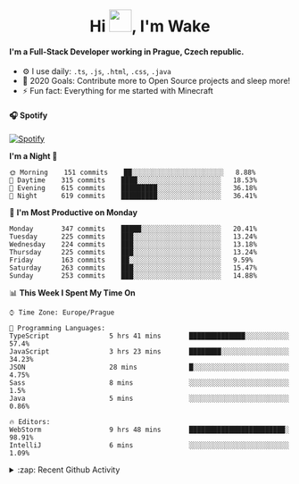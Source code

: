 <h1 align="center">Hi <img src="https://raw.githubusercontent.com/MrWakeCZ/MrWakeCZ/master/Hi.gif" width="40px" />, I'm Wake</h1>

#### I'm a Full-Stack Developer working in Prague, Czech republic.
- ⚙️ I use daily: `.ts`, `.js`, `.html`, `.css`, `.java`
- 🥅 2020 Goals: Contribute more to Open Source projects and sleep more!
- ⚡ Fun fact: Everything for me started with Minecraft

#### 🎧 Spotify
[![Spotify](https://novatorem-delta-eight.vercel.app/api/spotify)](https://open.spotify.com/user/wakeecz)

<!--START_SECTION:waka-->
**I'm a Night 🦉** 

```text
🌞 Morning    151 commits    ██░░░░░░░░░░░░░░░░░░░░░░░   8.88% 
🌆 Daytime    315 commits    ████░░░░░░░░░░░░░░░░░░░░░   18.53% 
🌃 Evening    615 commits    █████████░░░░░░░░░░░░░░░░   36.18% 
🌙 Night      619 commits    █████████░░░░░░░░░░░░░░░░   36.41%

```
📅 **I'm Most Productive on Monday** 

```text
Monday       347 commits    █████░░░░░░░░░░░░░░░░░░░░   20.41% 
Tuesday      225 commits    ███░░░░░░░░░░░░░░░░░░░░░░   13.24% 
Wednesday    224 commits    ███░░░░░░░░░░░░░░░░░░░░░░   13.18% 
Thursday     225 commits    ███░░░░░░░░░░░░░░░░░░░░░░   13.24% 
Friday       163 commits    ██░░░░░░░░░░░░░░░░░░░░░░░   9.59% 
Saturday     263 commits    ███░░░░░░░░░░░░░░░░░░░░░░   15.47% 
Sunday       253 commits    ███░░░░░░░░░░░░░░░░░░░░░░   14.88%

```


📊 **This Week I Spent My Time On** 

```text
⌚︎ Time Zone: Europe/Prague

💬 Programming Languages: 
TypeScript               5 hrs 41 mins       ██████████████░░░░░░░░░░░   57.4% 
JavaScript               3 hrs 23 mins       ████████░░░░░░░░░░░░░░░░░   34.23% 
JSON                     28 mins             █░░░░░░░░░░░░░░░░░░░░░░░░   4.75% 
Sass                     8 mins              ░░░░░░░░░░░░░░░░░░░░░░░░░   1.5% 
Java                     5 mins              ░░░░░░░░░░░░░░░░░░░░░░░░░   0.86%

🔥 Editors: 
WebStorm                 9 hrs 48 mins       ████████████████████████░   98.91% 
IntelliJ                 6 mins              ░░░░░░░░░░░░░░░░░░░░░░░░░   1.09%

```


<!--END_SECTION:waka-->

<details>
  <summary>:zap: Recent Github Activity</summary>

<!--START_SECTION:activity-->
1. 🎉 Merged PR [#14](https://github.com/craftmania-cz/craftmanager/pull/14) in [craftmania-cz/craftmanager](https://github.com/craftmania-cz/craftmanager)
2. 🎉 Merged PR [#89](https://github.com/waked-cz/corgi/pull/89) in [waked-cz/corgi](https://github.com/waked-cz/corgi)
3. 🗣 Commented on [#14](https://github.com/craftmania-cz/craftmanager/issues/14) in [craftmania-cz/craftmanager](https://github.com/craftmania-cz/craftmanager)
4. 🎉 Merged PR [#2](https://github.com/craftmania-cz/craftcore/pull/2) in [craftmania-cz/craftcore](https://github.com/craftmania-cz/craftcore)
5. 🎉 Merged PR [#7](https://github.com/craftmania-cz/craftlobby/pull/7) in [craftmania-cz/craftlobby](https://github.com/craftmania-cz/craftlobby)
<!--END_SECTION:activity-->

</details>
